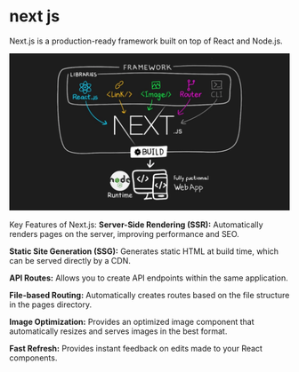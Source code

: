 # next js 

Next.js is a production-ready framework built on top of React and Node.js.

![Alt Text](assets/runtime.png)


Key Features of Next.js:
**Server-Side Rendering (SSR):** Automatically renders pages on the server, improving performance and SEO.

**Static Site Generation (SSG):** Generates static HTML at build time, which can be served directly by a CDN.

**API Routes:** Allows you to create API endpoints within the same application.

**File-based Routing:** Automatically creates routes based on the file structure in the pages directory.

**Image Optimization:** Provides an optimized image component that automatically resizes and serves images in the best format.

**Fast Refresh:** Provides instant feedback on edits made to your React components.


